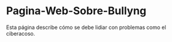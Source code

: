 # Pagina-Web-Sobre-Bullyng
Esta página describe cómo se debe lidiar con problemas como el ciberacoso.
